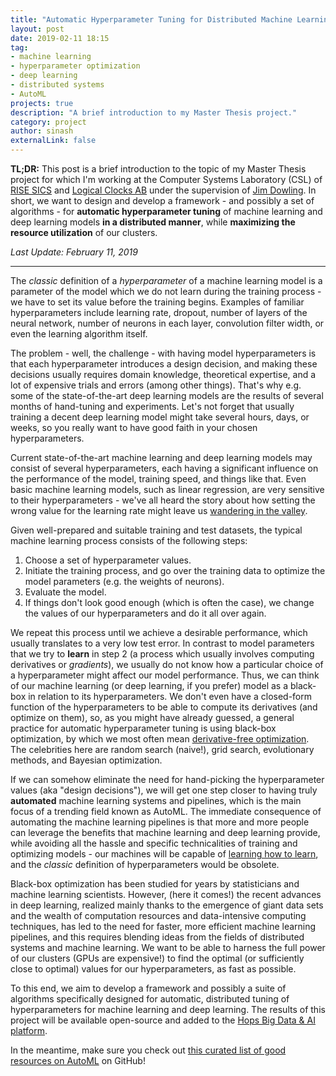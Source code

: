 ```yaml
---
title: "Automatic Hyperparameter Tuning for Distributed Machine Learning"
layout: post
date: 2019-02-11 18:15
tag:
- machine learning
- hyperparameter optimization
- deep learning
- distributed systems
- AutoML
projects: true
description: "A brief introduction to my Master Thesis project."
category: project
author: sinash
externalLink: false
---
```


**TL;DR:** This post is a brief introduction to the topic of my Master Thesis project for which I'm working at the Computer Systems Laboratory (CSL) of [RISE SICS](https://sics.se) and [Logical Clocks AB](https://www.logicalclocks.com) under the supervision of [Jim Dowling](https://www.kth.se/profile/jdowling?l=en). In short, we want to design and develop a framework - and possibly a set of algorithms - for **automatic hyperparameter tuning** of machine learning and deep learning models **in a distributed manner**, while **maximizing the resource utilization** of our clusters.

*Last Update: February 11, 2019*

---

The *classic* definition of a *hyperparameter* of a machine learning model is a parameter of the model which we do not learn during the training process - we have to set its value before the training begins. Examples of familiar hyperparameters include learning rate, dropout, number of layers of the neural network, number of neurons in each layer, convolution filter width, or even the learning algorithm itself.

The problem - well, the challenge -  with having model hyperparameters is that each hyperparameter introduces a design decision, and making these decisions usually requires domain knowledge, theoretical expertise, and a lot of expensive trials and errors (among other things). That's why e.g. some of the state-of-the-art deep learning models are the results of several months of hand-tuning and experiments. Let's not forget that usually training a decent deep learning model might take several hours, days, or weeks, so you really want to have good faith in your chosen hyperparameters. 

Current state-of-the-art machine learning and deep learning models may consist of several hyperparameters, each having a significant influence on the performance of the model, training speed, and things like that. Even basic machine learning models, such as linear regression, are very sensitive to their hyperparameters - we've all heard the story about how setting the wrong value for the learning rate might leave us [wandering in the valley](https://thelaziestprogrammer.com/sharrington/math-of-machine-learning/gradient-descent-learning-rate-too-high).

Given well-prepared and suitable training and test datasets, the typical machine learning process consists of the following steps:
1. Choose a set of hyperparameter values.
2. Initiate the training process, and go over the training data to optimize the model parameters (e.g. the weights of neurons).
3. Evaluate the model.
4. If things don't look good enough (which is often the case), we change the values of our hyperparameters and do it all over again.

We repeat this process until we achieve a desirable performance, which usually translates to a very low test error. In contrast to model parameters that we try to **learn** in step 2 (a process which usually involves computing derivatives or *gradients*), we usually do not know how a particular choice of a hyperparameter might affect our model performance. Thus, we can think of our machine learning (or deep learning, if you prefer) model as a black-box in relation to its hyperparameters. We don't even have a closed-form function of the hyperparameters to be able to compute its derivatives (and optimize on them), so, as you might have already guessed, a general practice for automatic hyperparameter tuning is using black-box optimization, by which we most often mean [derivative-free optimization](https://en.wikipedia.org/wiki/Derivative-free_optimization). The celebrities here are random search (naive!), grid search, evolutionary methods, and Bayesian optimization.

If we can somehow eliminate the need for hand-picking the hyperparameter values (aka "design decisions"), we will get one step closer to having truly **automated** machine learning systems and pipelines, which is the main focus of a trending field known as AutoML. The immediate consequence of automating the machine learning pipelines is that more and more people can leverage the benefits that machine learning and deep learning provide, while avoiding all the hassle and specific technicalities of training and optimizing models - our machines will be capable of [learning how to learn](https://bair.berkeley.edu/blog/2017/07/18/learning-to-learn/), and the *classic* definition of hyperparameters would be obsolete.

Black-box optimization has been studied for years by statisticians and machine learning scientists. However, (here it comes!) the recent advances in deep learning, realized mainly thanks to the emergence of giant data sets and the wealth of computation resources and data-intensive computing techniques, has led to the need for faster, more efficient machine learning pipelines, and this requires blending ideas from the fields of distributed systems and machine learning. We want to be able to harness the full power of our clusters (GPUs are expensive!) to find the optimal (or sufficiently close to optimal) values for our hyperparameters, as fast as possible. 

To this end, we aim to develop a framework and possibly a suite of algorithms specifically designed for automatic, distributed tuning of hyperparameters for machine learning and deep learning. The results of this project will be available open-source and added to the [Hops Big Data & AI platform](https://hops.io).

In the meantime, make sure you check out [this curated list of good resources on AutoML](https://github.com/ssheikholeslami/automl-resources) on GitHub!
